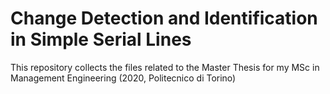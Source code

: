 # Change Detection and Identification in Simple Serial Lines

This repository collects the files related to the Master Thesis for my MSc in Management Engineering (2020, Politecnico di Torino)
